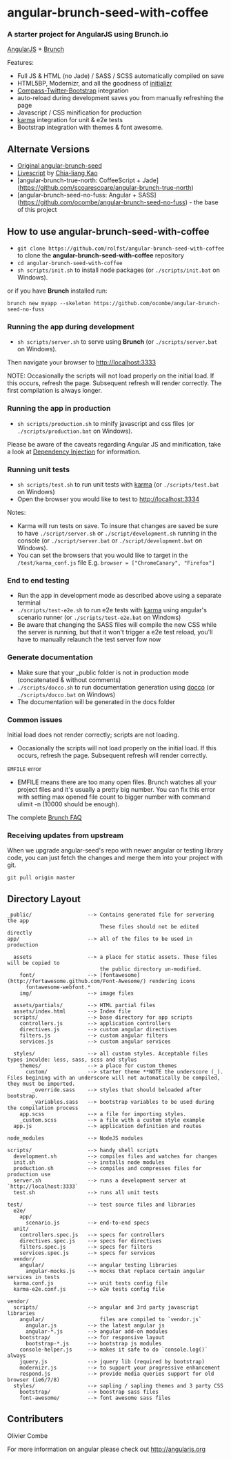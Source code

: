 # angular-brunch-seed-with-coffee
### A starter project for AngularJS using Brunch.io

[AngularJS](http://angularjs.org) + [Brunch](http://brunch.io)

Features:
* Full JS & HTML (no Jade) / SASS / SCSS automatically compiled on save
* HTML5BP, Modernizr, and all the goodness of [initializr](http://www.initializr.com)
* [Compass-Twitter-Bootstrap](https://github.com/vwall/compass-twitter-bootstrap) integration
* auto-reload during development saves you from manually refreshing the page
* Javascript / CSS minification for production
* [karma](http://karma-runner.github.io) integration for unit & e2e tests
* Bootstrap integration with themes & font awesome.

## Alternate Versions

- [Original angular-brunch-seed](https://github.com/scotch/angular-brunch-seed)
- [Livescript](https://github.com/clkao/angular-brunch-seed-livescript) by [Chia-liang Kao](https://github.com/clkao)
- [angular-brunch-true-north: CoffeeScript + Jade] (https://github.com/scoarescoare/angular-brunch-true-north)
- [angular-brunch-seed-no-fuss: Angular + SASS] (https://github.com/ocombe/angular-brunch-seed-no-fuss) - the base of this project

## How to use angular-brunch-seed-with-coffee

* `git clone https://github.com/rolfst/angular-brunch-seed-with-coffee` to clone the **angular-brunch-seed-with-coffee** repository
* `cd angular-brunch-seed-with-coffee`
* `sh scripts/init.sh` to install node packages (or `./scripts/init.bat` on Windows).

or if you have **Brunch** installed run:

`brunch new myapp --skeleton https://github.com/ocombe/angular-brunch-seed-no-fuss`

### Running the app during development

* `sh scripts/server.sh` to serve using **Brunch** (or `./scripts/server.bat` on Windows).

Then navigate your browser to [http://localhost:3333](http://localhost:3333)

NOTE: Occasionally the scripts will not load properly on the initial
load. If this occurs, refresh the page. Subsequent refresh will render
correctly.
The first compilation is always longer.

### Running the app in production

* `sh scripts/production.sh` to minify javascript and css files (or `./scripts/production.bat` on Windows).

Please be aware of the caveats regarding Angular JS and minification, take a look at [Dependency Injection](http://docs.angularjs.org/guide/di) for information.

### Running unit tests

* `sh scripts/test.sh` to run unit tests with [karma](http://karma-runner.github.io) (or `./scripts/test.bat` on Windows)
* Open the browser you would like to test to [http://localhost:3334](http://localhost:3334)

Notes:

- Karma will run tests on save. To insure that changes are saved be sure to have `./script/server.sh` or `./script/development.sh` running in the console (or `./script/server.bat` or `./script/development.bat` on Windows).
- You can set the browsers that you would like to target in the `/test/karma_conf.js` file E.g. `browser = ["ChromeCanary", "Firefox"]`

### End to end testing

* Run the app in development mode as described above using a separate terminal
* `./scripts/test-e2e.sh` to run e2e tests with [karma](http://karma-runner.github.io) using angular's scenario runner (or `./scripts/test-e2e.bat` on Windows)
* Be aware that changing the SASS files will compile the new CSS while the server is running, but that it won't trigger a e2e test reload, you'll have to manually relaunch the test server fow now

### Generate documentation

* Make sure that your _public folder is not in production mode (concatenated & without comments)
* `./scripts/docco.sh` to run documentation generation using [docco](http://jashkenas.github.io/docco/) (or `./scripts/docco.bat` on Windows)
* The documentation will be generated in the docs folder

### Common issues

Initial load does not render correctly; scripts are not loading. 
- Occasionally the scripts will not load properly on the initial load. If this occurs, refresh the page. Subsequent refresh will render correctly.

`EMFILE` error
- EMFILE means there are too many open files. Brunch watches all your project files and it's usually a pretty big number. You can fix this error with setting max opened file count to bigger number with command ulimit -n <number> (10000 should be enough).

The complete [Brunch FAQ](https://github.com/brunch/brunch/blob/master/docs/faq.md)

### Receiving updates from upstream

When we upgrade angular-seed's repo with newer angular or testing library code, you can just
fetch the changes and merge them into your project with git.

`git pull origin master`

## Directory Layout

    _public/                  --> Contains generated file for servering the app
                                  These files should not be edited directly
    app/                      --> all of the files to be used in production

      assets                  --> a place for static assets. These files will be copied to
                                  the public directory un-modified.
        font/                 --> [fontawesome](http://fortawesome.github.com/Font-Awesome/) rendering icons
          fontawesome-webfont.*
        img/                  --> image files

      assets/partials/        --> HTML partial files
      assets/index.html       --> Index file
      scripts/                --> base directory for app scripts
        controllers.js        --> application controllers
        directives.js         --> custom angular directives
        filters.js            --> custom angular filters
        services.js           --> custom angular services

      styles/                 --> all custom styles. Acceptable files types inculde: less, sass, scss and stylus
        themes/               --> a place for custom themes
          custom/             --> starter theme **NOTE the underscore (_). Files begining with an underscore will not automatically be compiled, they must be imported.
            _override.sass    --> styles that should beloaded after bootstrap.
            _variables.sass   --> bootstrap variables to be used during the compilation process
        app.scss              --> a file for importing styles.
        _custom.scss          --> a file with a custom style example
      app.js                  --> application definition and routes

    node_modules              --> NodeJS modules

    scripts/                  --> handy shell scripts
      development.sh          --> compiles files and watches for changes
      init.sh                 --> installs node modules
      production.sh           --> compiles and compresses files for production use
      server.sh               --> runs a development server at `http://localhost:3333`
      test.sh                 --> runs all unit tests

    test/                     --> test source files and libraries
      e2e/
        app/
          scenario.js         --> end-to-end specs
      unit/
        controllers.spec.js   --> specs for controllers
        directives.spec.js    --> specs for directives
        filters.spec.js       --> specs for filters
        services.spec.js      --> specs for services
      vendor/
        angular/              --> angular testing libraries
          angular-mocks.js    --> mocks that replace certain angular services in tests
      karma.conf.js           --> unit tests config file
      karma-e2e.conf.js       --> e2e tests config file

    vendor/
      scripts/                --> angular and 3rd party javascript libraries
        angular/                  files are compiled to `vendor.js`
          angular.js          --> the latest angular js
          angular-*.js        --> angular add-on modules
        bootstrap/            --> for responsive layout
          bootstrap-*.js      --> bootstrap js modules
        console-helper.js     --> makes it safe to do `console.log()` always
        jquery.js             --> jquery lib (required by bootstrap)
        modernizr.js          --> to support your progressive enhancement
        respond.js            --> provide media queries support for old browser (ie6/7/8)
      styles/                 --> sapling / sapling themes and 3 party CSS
        bootstrap/            --> boostrap sass files
        font-awesome/         --> font awesome sass files

## Contributers

Olivier Combe

For more information on angular please check out <http://angularjs.org>
